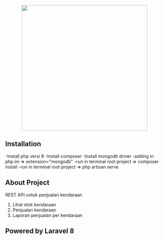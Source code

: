 <p align="center"><a href="https://laravel.com" target="_blank"><img src="https://raw.githubusercontent.com/laravel/art/master/logo-lockup/5%20SVG/2%20CMYK/1%20Full%20Color/laravel-logolockup-cmyk-red.svg" width="400"></a></p>

## Installation

-Install php versi 8
-Install composer
-Install mongodb driver
-adding in php.ini => extension="mongodb"
-run in terminal root project => composer install
-run in terminal root project => php artisan serve


## About Project

REST API untuk penjualan kendaraan
1. Lihat stok kendaraan
2. Penjualan kendaraan
3. Laporan penjualan per kendaraan

## Powered by Laravel 8
